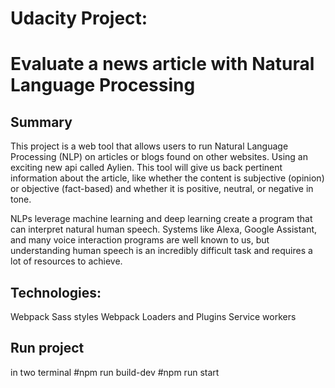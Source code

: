 # Udacity Project:

# Evaluate a news article with Natural Language Processing

## Summary
This project is a web tool that allows users to run Natural Language Processing (NLP) on articles or blogs found on other websites. Using an exciting new api called Aylien. This tool will give us back pertinent information about the article, like whether the content is subjective (opinion) or objective (fact-based) and whether it is positive, neutral, or negative in tone.

NLPs leverage machine learning and deep learning create a program that can interpret natural human speech. Systems like Alexa, Google Assistant, and many voice interaction programs are well known to us, but understanding human speech is an incredibly difficult task and requires a lot of resources to achieve. 

## Technologies:
Webpack
Sass styles
Webpack Loaders and Plugins
Service workers

## Run project
in two terminal 
#npm run build-dev
#npm run start


